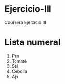 # Ejercicio-III
Coursera Ejercicio III
<html>
  <head>
    <title>Lista numeral de ingredientes</title>
  </head>
  <body>
    <h1>Lista numeral</h1>
    <ol>
      <li>Pan</li>
      <li>Tomate</li>
      <li>Sal</li>
      <li>Cebolla</li>
      <li>Ajo</li>
    </ol>
  </body>
</html>

